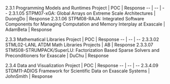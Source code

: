 
2.3.1 Programming Models and Runtimes
Project | POC | Response
-- | -- | --
2.3.1.05 STPM07-xGA: Global Arrays on Extreme Scale Architectures | DuongDo | Response
2.3.1.06 STPM08-RAJA: Integrated Software Components for Managing Computation and Memory Interplay at Exascale | AdamBeta | Response

2.3.3 Mathematical Libraries
Project | POC | Response
-- | -- | --
2.3.3.02 STML02-LANL ATDM Math Libraries Projects | AB | Response
2.3.3.07 STMS08-STRUMPACK/SuperLU: Factorization Based Sparse Solvers and Preconditioners for Exascale | DuChu | Response

2.3.4 Data and Visualization
Project | POC | Response
-- | -- | --
2.3.4.09 STDM11-ADIOS Framework for Scientific Data on Exascale Systems | JohnSmith | Response
